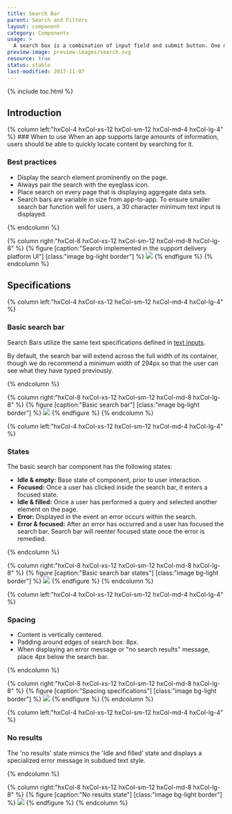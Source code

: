 ```yaml
---
title: Search Bar
parent: Search and Filters
layout: component
category: Components
usage: >
  A search box is a combination of input field and submit button. One may think that the search box doesn’t need a design; after all, it’s just two simple elements. But since the search box is one of the most frequently used design element on content-heavy websites, its usability is critical.
preview-image: preview-images/search.svg
resource: true
status: stable
last-modified: 2017-11-07
---
```


{% include toc.html %}

## Introduction

<div class="hxRow">
{% column left:"hxCol-4 hxCol-xs-12 hxCol-sm-12 hxCol-md-4 hxCol-lg-4" %}
### When to use
When an app supports large amounts of information, users should be able to quickly locate content by searching for it.

### Best practices

- Display the search element prominently on the page.
- Always pair the search with the eyeglass icon.
- Place search on every page that is displaying aggregate data sets.
- Search bars are variable in size from app-to-app. To ensure smaller search bar function well for users, a 30 character minimum text input is displayed.

{% endcolumn %}


{% column right:"hxCol-8 hxCol-xs-12 hxCol-sm-12 hxCol-md-8 hxCol-lg-8" %}
{% figure [caption:"Search implemented in the support delivery platform UI"] [class:"image bg-light border"] %}
![]({{site.url}}/assets/images/components/search-and-filters/search-bar/search-hero.svg)
{% endfigure %}
{% endcolumn %}
</div>

## Specifications
<div class="hxRow">

{% column left:"hxCol-4 hxCol-xs-12 hxCol-sm-12 hxCol-md-4 hxCol-lg-4" %}

### Basic search bar


Search Bars utilize the same text specifications defined in [text inputs]({{site.baseurl}}/components/text-fields.html).

By default, the search bar will extend across the full width of its container, though we do recommend a minimum width of 294px so that the user can see what they have typed previously. 

{% endcolumn %}

{% column right:"hxCol-8 hxCol-xs-12 hxCol-sm-12 hxCol-md-8 hxCol-lg-8" %}
{% figure [caption:"Basic search bar"] [class:"image bg-light border"] %}
![]({{site.url}}/assets/images/components/search-and-filters/search-bar/search-basic.svg)
{% endfigure %}
{% endcolumn %}

</div>

<div class="hxRow">

{% column left:"hxCol-4 hxCol-xs-12 hxCol-sm-12 hxCol-md-4 hxCol-lg-4" %}

### States

The basic search bar component has the following states:

- **Idle & empty:** Base state of component, prior to user interaction.
- **Focused:** Once a user has clicked inside the search bar, it enters a focused state.
- **Idle & filled:** Once a user has performed a query and selected another element on the page.
- **Error:** Displayed in the event an error occurs within the search.
- **Error & focused:** After an error has occurred and a user has focused the search bar. Search bar will reenter focused state once the error is remedied.


{% endcolumn %}

{% column right:"hxCol-8 hxCol-xs-12 hxCol-sm-12 hxCol-md-8 hxCol-lg-8" %}
{% figure [caption:"Basic search bar states"] [class:"image bg-light border"] %}
![]({{site.url}}/assets/images/components/search-and-filters/search-bar/search-states.svg)
{% endfigure %}
{% endcolumn %}

</div>

<div class="hxRow">

{% column left:"hxCol-4 hxCol-xs-12 hxCol-sm-12 hxCol-md-4 hxCol-lg-4" %}

### Spacing

- Content is vertically centered.
- Padding around edges of search box: 8px.
- When displaying an error message or "no search results" message, place 4px below the search bar.


{% endcolumn %}

{% column right:"hxCol-8 hxCol-xs-12 hxCol-sm-12 hxCol-md-8 hxCol-lg-8" %}
{% figure [caption:"Spacing specifications"] [class:"image bg-light border"] %}
![]({{site.url}}/assets/images/components/search-and-filters/search-bar/search-spacing.svg)
{% endfigure %}
{% endcolumn %}

</div>

<div class="hxRow">

{% column left:"hxCol-4 hxCol-xs-12 hxCol-sm-12 hxCol-md-4 hxCol-lg-4" %}

### No results

The 'no results' state mimics the 'Idle and filled' state and displays a specialized error message in subdued text style.

{% endcolumn %}

{% column right:"hxCol-8 hxCol-xs-12 hxCol-sm-12 hxCol-md-8 hxCol-lg-8" %}
{% figure [caption:"No results state"] [class:"image bg-light border"] %}
![]({{site.url}}/assets/images/components/search-and-filters/search-bar/search-no-results.svg)
{% endfigure %}
{% endcolumn %}

</div>
